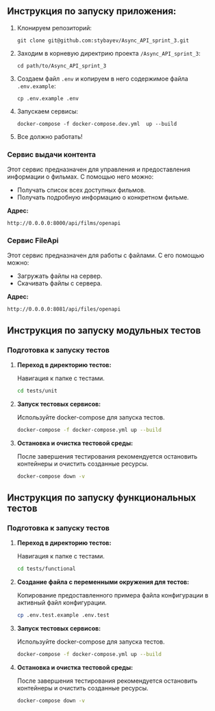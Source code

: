 ## Инструкция по запуску приложения:

1) Клонируем репозиторий:
   ```
   git clone git@github.com:stybayev/Async_API_sprint_3.git
   ```
2) Заходим в корневую директрию проекта `/Async_API_sprint_3`:
   ```
   cd path/to/Async_API_sprint_3
   ```
3) Создаем файл `.env` и копируем в него содержимое файла `.env.example`:
   ```
   cp .env.example .env
   ```
4) Запускаем сервисы:
   ```
   docker-compose -f docker-compose.dev.yml  up --build 
   ```
5) Все должно работать!

### Cервис выдачи контента

Этот сервис предназначен для управления и предоставления информации о фильмах.
С помощью него можно:

- Получать список всех доступных фильмов.
- Получать подробную информацию о конкретном фильме.

**Адрес:**

```
http://0.0.0.0:8000/api/films/openapi
```

### Cервис FileApi

Этот сервис предназначен для работы с файлами.
С его помощью можно:

- Загружать файлы на сервер.
- Скачивать файлы с сервера.

**Адрес:**

```
http://0.0.0.0:8081/api/files/openapi
```

## Инструкция по запуску модульных тестов

### Подготовка к запуску тестов

1. **Переход в директорию тестов:**

   Навигация к папке с тестами.
   ```bash
   cd tests/unit

2. **Запуск тестовых сервисов:**

   Используйте docker-compose для запуска тестов.
   ```bash
   docker-compose -f docker-compose.yml up --build

3. **Остановка и очистка тестовой среды:**

   После завершения тестирования рекомендуется остановить контейнеры и очистить созданные ресурсы.

   ```bash
   docker-compose down -v

## Инструкция по запуску функциональных тестов

### Подготовка к запуску тестов

1. **Переход в директорию тестов:**

   Навигация к папке с тестами.
   ```bash
   cd tests/functional

2. **Создание файла с переменными окружения для тестов:**

   Копирование предоставленного примера файла конфигурации в активный файл конфигурации.
   ```bash
   cp .env.test.example .env.test

3. **Запуск тестовых сервисов:**

   Используйте docker-compose для запуска тестов.
   ```bash
   docker-compose -f docker-compose.yml up --build

4. **Остановка и очистка тестовой среды:**

   После завершения тестирования рекомендуется остановить контейнеры и очистить созданные ресурсы.

   ```bash
   docker-compose down -v
